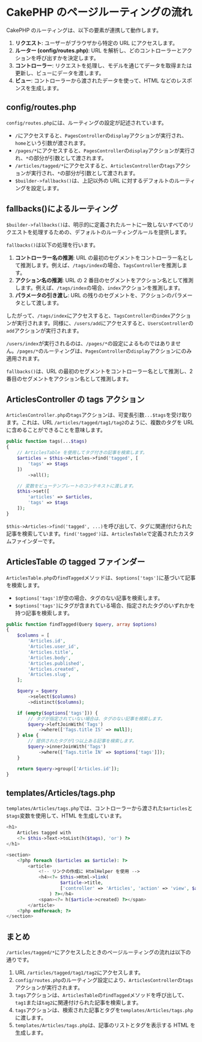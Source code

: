 # CakePHP のページルーティングの流れ

CakePHP のルーティングは、以下の要素が連携して動作します。

1.  **リクエスト**: ユーザーがブラウザから特定の URL にアクセスします。
2.  **ルーター (config/routes.php)**: URL を解析し、どのコントローラーとアクションを呼び出すかを決定します。
3.  **コントローラー**: リクエストを処理し、モデルを通じてデータを取得または更新し、ビューにデータを渡します。
4.  **ビュー**: コントローラーから渡されたデータを使って、HTML などのレスポンスを生成します。

## config/routes.php

`config/routes.php`には、ルーティングの設定が記述されています。

-   `/`にアクセスすると、`PagesController`の`display`アクションが実行され、`home`という引数が渡されます。
-   `/pages/*`にアクセスすると、`PagesController`の`display`アクションが実行され、`*`の部分が引数として渡されます。
-   `/articles/tagged/*`にアクセスすると、`ArticlesController`の`tags`アクションが実行され、`*`の部分が引数として渡されます。
-   `$builder->fallbacks()`は、上記以外の URL に対するデフォルトのルーティングを設定します。

## fallbacks()によるルーティング

`$builder->fallbacks()`は、明示的に定義されたルートに一致しないすべてのリクエストを処理するための、デフォルトのルーティングルールを提供します。

`fallbacks()`は以下の処理を行います。

1.  **コントローラー名の推測**: URL の最初のセグメントをコントローラー名として推測します。例えば、`/tags/index`の場合、`TagsController`を推測します。
2.  **アクション名の推測**: URL の 2 番目のセグメントをアクション名として推測します。例えば、`/tags/index`の場合、`index`アクションを推測します。
3.  **パラメータの引き渡し**: URL の残りのセグメントを、アクションのパラメータとして渡します。

したがって、`/tags/index`にアクセスすると、`TagsController`の`index`アクションが実行されます。同様に、`/users/add`にアクセスすると、`UsersController`の`add`アクションが実行されます。

`/users/index`が実行されるのは、`/pages/*`の設定によるものではありません。`/pages/*`のルーティングは、`PagesController`の`display`アクションにのみ適用されます。

`fallbacks()`は、URL の最初のセグメントをコントローラー名として推測し、2 番目のセグメントをアクション名として推測します。

## ArticlesController の tags アクション

`ArticlesController.php`の`tags`アクションは、可変長引数`...$tags`を受け取ります。これは、URL `/articles/tagged/tag1/tag2`のように、複数のタグを URL に含めることができることを意味します。

```php
public function tags(...$tags)
{
    // ArticlesTable を使用してタグ付きの記事を検索します。
    $articles = $this->Articles->find('tagged', [
        'tags' => $tags
    ])
        ->all();

    // 変数をビューテンプレートのコンテキストに渡します。
    $this->set([
        'articles' => $articles,
        'tags' => $tags
    ]);
}
```

`$this->Articles->find('tagged', ...)`を呼び出して、タグに関連付けられた記事を検索しています。`find('tagged')`は、`ArticlesTable`で定義されたカスタムファインダーです。

## ArticlesTable の tagged ファインダー

`ArticlesTable.php`の`findTagged`メソッドは、`$options['tags']`に基づいて記事を検索します。

-   `$options['tags']`が空の場合、タグのない記事を検索します。
-   `$options['tags']`にタグが含まれている場合、指定されたタグのいずれかを持つ記事を検索します。

```php
public function findTagged(Query $query, array $options)
{
    $columns = [
        'Articles.id',
        'Articles.user_id',
        'Articles.title',
        'Articles.body',
        'Articles.published',
        'Articles.created',
        'Articles.slug',
    ];

    $query = $query
        ->select($columns)
        ->distinct($columns);

    if (empty($options['tags'])) {
        // タグが指定されていない場合は、タグのない記事を検索します。
        $query->leftJoinWith('Tags')
            ->where(['Tags.title IS' => null]);
    } else {
        // 提供されたタグが1つ以上ある記事を検索します。
        $query->innerJoinWith('Tags')
            ->where(['Tags.title IN' => $options['tags']]);
    }

    return $query->group(['Articles.id']);
}
```

## templates/Articles/tags.php

`templates/Articles/tags.php`では、コントローラーから渡された`$articles`と`$tags`変数を使用して、HTML を生成しています。

```php
<h1>
    Articles tagged with
    <?= $this->Text->toList(h($tags), 'or') ?>
</h1>

<section>
    <?php foreach ($articles as $article): ?>
        <article>
            <!-- リンクの作成に HtmlHelper を使用 -->
            <h4><?= $this->Html->link(
                    $article->title,
                    ['controller' => 'Articles', 'action' => 'view', $article->slug]
                ) ?></h4>
            <span><?= h($article->created) ?></span>
        </article>
    <?php endforeach; ?>
</section>
```

## まとめ

`/articles/tagged/*`にアクセスしたときのページルーティングの流れは以下の通りです。

1.  URL `/articles/tagged/tag1/tag2`にアクセスします。
2.  `config/routes.php`のルーティング設定により、`ArticlesController`の`tags`アクションが実行されます。
3.  `tags`アクションは、`ArticlesTable`の`findTagged`メソッドを呼び出して、`tag1`または`tag2`に関連付けられた記事を検索します。
4.  `tags`アクションは、検索された記事とタグを`templates/Articles/tags.php`に渡します。
5.  `templates/Articles/tags.php`は、記事のリストとタグを表示する HTML を生成します。
